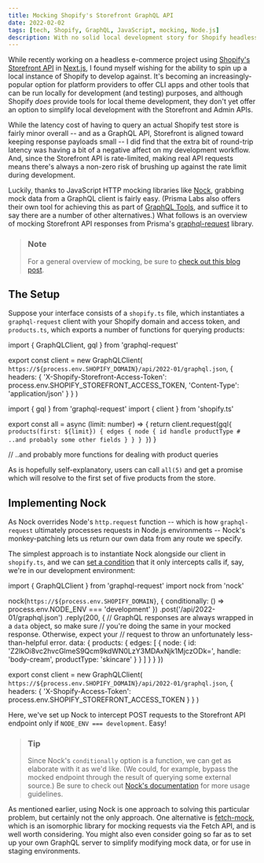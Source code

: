 ```yaml
---
title: Mocking Shopify's Storefront GraphQL API
date: 2022-02-02
tags: [tech, Shopify, GraphQL, JavaScript, mocking, Node.js]
description: With no solid local development story for Shopify headless e-commerce, mocking the Storefront API in your JavaScript app is the way to seamless development.
---
```


<script>
  import CodeBlock from '$lib/components/CodeBlock.svelte'
</script>

While recently working on a headless e-commerce project using [Shopify's Storefront API](https://shopify.dev/api/storefront#top) in [Next.js](https://nextjs.org), I found myself wishing for the ability to spin up a local instance of Shopify to develop against. It's becoming an increasingly-popular option for platform providers to offer CLI apps and other tools that can be run locally for development (and testing) purposes, and although Shopify *does* provide tools for local theme development, they don't yet offer an option to simplify local development with the Storefront and Admin APIs.

While the latency cost of having to query an actual Shopify test store is fairly minor overall -- and as a GraphQL API, Storefront is aligned toward keeping response payloads small -- I did find that the extra bit of round-trip latency was having a bit of a negative affect on my development workflow. And, since the Storefront API is rate-limited, making real API requests means there's always a non-zero risk of brushing up against the rate limit during development.

Luckily, thanks to JavaScript HTTP mocking libraries like [Nock](https://github.com/nock/nock), grabbing mock data from a GraphQL client is fairly easy. (Prisma Labs also offers their own tool for achieving this as part of [GraphQL Tools](https://github.com/ardatan/graphql-tools), and suffice it to say there are a number of other alternatives.) What follows is an overview of mocking Storefront API responses from Prisma's [graphql-request](https://github.com/prisma-labs/graphql-request) library.

> ### Note
> For a general overview of mocking, be sure to [check out this blog post](https://blog.scottlogic.com/2016/02/08/data-mocking.html).

## The Setup

Suppose your interface consists of a `shopify.ts` file, which instantiates a `graphql-request` client with your Shopify domain and access token, and `products.ts`, which exports a number of functions for querying products:

<CodeBlock filename="shopify.ts" lang="typescript" escape-content>
  import { GraphQLClient, gql } from 'graphql-request'

  export const client = new GraphQLClient(
    `https://${process.env.SHOPIFY_DOMAIN}/api/2022-01/graphql.json`,
    {
      headers: {
        'X-Shopify-Storefront-Access-Token':
          process.env.SHOPIFY_STOREFRONT_ACCESS_TOKEN,
        'Content-Type': 'application/json'
      }
    }
  )
</CodeBlock>

<CodeBlock filename="products.ts" lang="typescript" escape-content>
  import { gql } from 'graphql-request'
  import { client } from 'shopify.ts'

  export const all = async (limit: number) => {
    return client.request(gql`
      {
        products(first: ${limit}) {
          edges {
            node {
              id
              handle
              productType
              # ..and probably some other fields
            }
          }
        }
      }
    `)
  }

  // ..and probably more functions for dealing with product queries
</CodeBlock>

As is hopefully self-explanatory, users can call `all(5)` and get a promise which will resolve to the first set of five products from the store.

## Implementing Nock

As Nock overrides Node's `http.request` function -- which is how `graphql-request` ultimately processes requests in Node.js environments -- Nock's monkey-patching lets us return our own data from any route we specify.

The simplest approach is to instantiate Nock alongside our client in `shopify.ts`, and we can [set a condition](https://github.com/nock/nock#conditional-scope-filtering) that it only intercepts calls if, say, we're in our development environment:

<CodeBlock filename="products-with-mock.ts" lang="typescript" escape-content>
  import { GraphQLClient } from 'graphql-request'
  import nock from 'nock'

  nock(`https://${process.env.SHOPIFY_DOMAIN}`, {
    conditionally: () => process.env.NODE_ENV === 'development'
  })
    .post('/api/2022-01/graphql.json')
    .reply(200, {
      // GraphQL responses are always wrapped in a `data` object, so make sure
      // you're doing the same in your mocked response. Otherwise, expect your
      // request to throw an unfortunately less-than-helpful error. 
      data: {
        products: {
          edges: [
            {
              node: {
                id: 'Z2lkOi8vc2hvcGlmeS9Qcm9kdWN0LzY3MDAxNjk1MjczODk=',
                handle: 'body-cream',
                productType: 'skincare'
              }
            }
          ]
        }
      }
    })

  export const client = new GraphQLClient(
    `https://${process.env.SHOPIFY_DOMAIN}/api/2022-01/graphql.json`,
    {
      headers: {
        'X-Shopify-Access-Token': process.env.SHOPIFY_STOREFRONT_ACCESS_TOKEN
      }
    }
  )
</CodeBlock>

Here, we've set up Nock to intercept POST requests to the Storefront API endpoint only if `NODE_ENV === development`. Easy!

> ### Tip
> Since Nock's `conditionally` option is a function, we can get as elaborate with it as we'd like. (We could, for example, bypass the mocked endpoint through the result of querying some external source.) Be sure to check out [Nock's documentation](https://github.com/nock/nock#usage) for more usage guidelines.

As mentioned earlier, using Nock is one approach to solving this particular problem, but certainly not the only approach. One alternative is [fetch-mock](https://github.com/wheresrhys/fetch-mock), which is an isomorphic library for mocking requests via the Fetch API, and is well worth considering. You might also even consider going so far as to set up your own GraphQL server to simplify modifying mock data, or for use in staging environments.